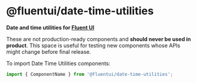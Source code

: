 # @fluentui/date-time-utilities

**Date and time utilities for [Fluent UI](https://developer.microsoft.com/en-us/fluentui)**

These are not production-ready components and **should never be used in product**. This space is useful for testing new components whose APIs might change before final release.

To import Date Time Utilities components:

```js
import { ComponentName } from '@fluentui/date-time-utilities';
```
